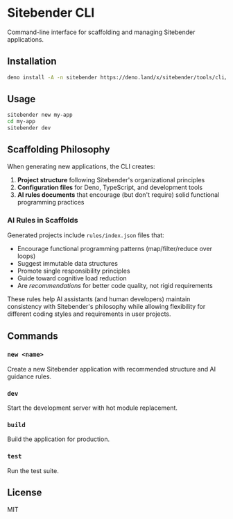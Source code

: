 # Sitebender CLI

Command-line interface for scaffolding and managing Sitebender applications.

## Installation

```bash
deno install -A -n sitebender https://deno.land/x/sitebender/tools/cli/mod.ts
```

## Usage

```bash
sitebender new my-app
cd my-app
sitebender dev
```

## Scaffolding Philosophy

When generating new applications, the CLI creates:

1. **Project structure** following Sitebender's organizational principles
2. **Configuration files** for Deno, TypeScript, and development tools
3. **AI rules documents** that encourage (but don't require) solid functional programming practices

### AI Rules in Scaffolds

Generated projects include `rules/index.json` files that:

- Encourage functional programming patterns (map/filter/reduce over loops)
- Suggest immutable data structures
- Promote single responsibility principles
- Guide toward cognitive load reduction
- Are _recommendations_ for better code quality, not rigid requirements

These rules help AI assistants (and human developers) maintain consistency with Sitebender's philosophy while allowing flexibility for different coding styles and requirements in user projects.

## Commands

### `new <name>`

Create a new Sitebender application with recommended structure and AI guidance rules.

### `dev`

Start the development server with hot module replacement.

### `build`

Build the application for production.

### `test`

Run the test suite.

## License

MIT
